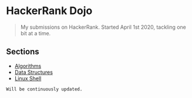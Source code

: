 # HackerRank Dojo

> My submissions on HackerRank. Started April 1st 2020, tackling one bit at a time.

## Sections
- [Algorithms](/algorithms)
- [Data Structures](/data-structures)
- [Linux Shell](/linux-shell)

```Will be continuously updated.```
